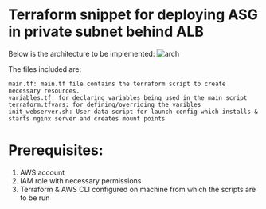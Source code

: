 # Terraform snippet for deploying ASG in private subnet behind ALB

 Below is the architecture to be implemented:
 ![arch](https://user-images.githubusercontent.com/70053804/118510517-a8aa5780-b74e-11eb-881c-351648f3335c.png)

The files included are:

    main.tf: main.tf file contains the terraform script to create necessary resources.
    variables.tf: for declaring variables being used in the main script
    terraform.tfvars: for defining/overriding the varibles
    init_webserver.sh: User data script for launch config which installs & starts nginx server and creates mount points
       
# Prerequisites:
 
 1.  AWS account 
 2.  IAM role with necessary permissions
 3.  Terraform & AWS CLI configured on machine from which the scripts are to be run

